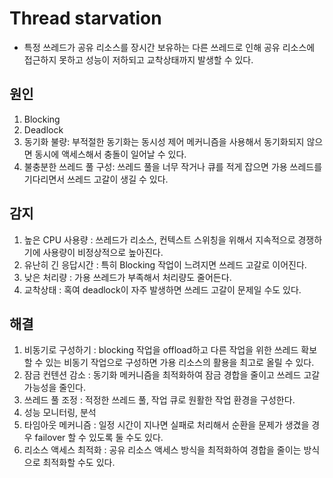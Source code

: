 # Thread starvation

- 특정 쓰레드가 공유 리소스를 장시간 보유하는 다른 쓰레드로 인해 공유 리소스에 접근하지 못하고 성능이 저하되고 교착상태까지 발생할 수 있다.

## 원인
1. Blocking
2. Deadlock
3. 동기화 불량: 부적절한 동기화는 동시성 제어 메커니즘을 사용해서 동기화되지 않으면 동시에 액세스해서 충돌이 일어날 수 있다.
4. 불충분한 쓰레드 풀 구성: 쓰레드 풀을 너무 작거나 큐를 적게 잡으면 가용 쓰레드를 기다리면서 쓰레드 고갈이 생길 수 있다.

## 감지
1. 높은 CPU 사용량 : 쓰레드가 리소스, 컨텍스트 스위칭을 위해서 지속적으로 경쟁하기에 사용량이 비정상적으로 높아진다.
2. 유난히 긴 응답시간 : 특히 Blocking 작업이 느려지면 쓰레드 고갈로 이어진다.
3. 낮은 처리량 : 가용 쓰레드가 부족해서 처리량도 줄어든다.
4. 교착상태 : 혹여 deadlock이 자주 발생하면 쓰레드 고갈이 문제일 수도 있다.

## 해결
1. 비동기로 구성하기 : blocking 작업을 offload하고 다른 작업을 위한 쓰레드 확보할 수 있는 비동기 작업으로 구성하면 가용 리소스의 활용을 최고로 올릴 수 있다.
2. 잠금 컨텐션 감소 : 동기화 메커니즘을 최적화하여 잠금 경합을 줄이고 쓰레드 고갈 가능성을 줄인다.
3. 쓰레드 풀 조정 : 적정한 쓰레드 풀, 작업 큐로 원활한 작업 환경을 구성한다.
4. 성능 모니터링, 분석
5. 타임아웃 메커니즘 : 일정 시간이 지나면 실패로 처리해서 순환을 문제가 생겼을 경우 failover 할 수 있도록 둘 수도 있다.
6. 리소스 액세스 최적화 : 공유 리소스 액세스 방식을 최적화하여 경합을 줄이는 방식으로 최적화할 수도 있다.